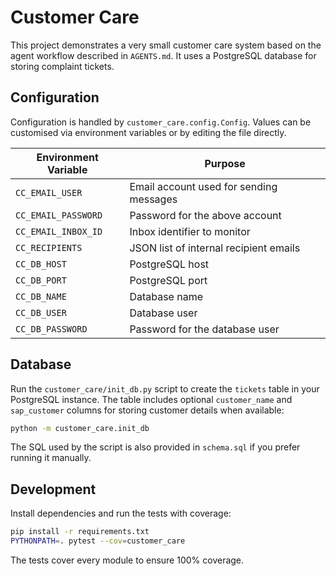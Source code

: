 # Customer Care

This project demonstrates a very small customer care system based on the agent workflow described in `AGENTS.md`.  It uses a PostgreSQL database for storing complaint tickets.

## Configuration

Configuration is handled by `customer_care.config.Config`.  Values can be customised via environment variables or by editing the file directly.

| Environment Variable | Purpose |
|---------------------|---------|
| `CC_EMAIL_USER` | Email account used for sending messages |
| `CC_EMAIL_PASSWORD` | Password for the above account |
| `CC_EMAIL_INBOX_ID` | Inbox identifier to monitor |
| `CC_RECIPIENTS` | JSON list of internal recipient emails |
| `CC_DB_HOST` | PostgreSQL host |
| `CC_DB_PORT` | PostgreSQL port |
| `CC_DB_NAME` | Database name |
| `CC_DB_USER` | Database user |
| `CC_DB_PASSWORD` | Password for the database user |

## Database

Run the `customer_care/init_db.py` script to create the `tickets` table in your PostgreSQL instance. The table includes optional `customer_name` and `sap_customer` columns for storing customer details when available:

```bash
python -m customer_care.init_db
```

The SQL used by the script is also provided in `schema.sql` if you prefer running it manually.

## Development

Install dependencies and run the tests with coverage:

```bash
pip install -r requirements.txt
PYTHONPATH=. pytest --cov=customer_care
```

The tests cover every module to ensure 100% coverage.
